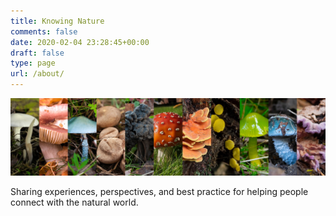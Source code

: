 ```yaml
---
title: Knowing Nature
comments: false
date: 2020-02-04 23:28:45+00:00
draft: false
type: page
url: /about/
---
```


![](progresspridebar.jpg)

Sharing experiences, perspectives, and best practice for helping people
connect with the natural world.
